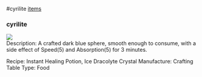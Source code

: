 #cyrilite
<a href="/posts/wiki/items">items</a>
<div class="iteminfo">
<h3>cyrilite</h3>
<img class="pixelimage" src="https://dragon-force-studio.com/images/EF_wiki/cyrilite.png">

</div>
Description:  A crafted dark blue sphere, smooth enough to consume, with a side effect of Speed(5) and Absorption(5) for 3 minutes.

Recipe:  Instant Healing Potion, Ice Dracolyte Crystal
Manufacture:  Crafting Table
Type:  Food